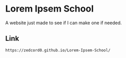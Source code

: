 # Lorem Ipsem School
A website just made to see if I can make one if needed.

## Link
```
https://zedcord0.github.io/Lorem-Ipsem-School/
```
